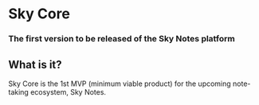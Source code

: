 # Sky Core

### The first version to be released of the Sky Notes platform

## What is it?
Sky Core is the 1st MVP (minimum viable product) for the upcoming note-taking ecosystem, Sky Notes.
